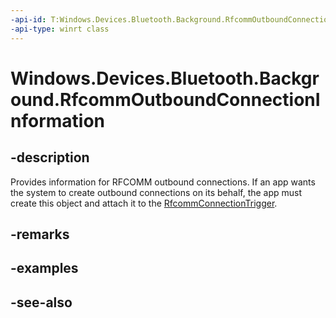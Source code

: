 ----api-id: T:Windows.Devices.Bluetooth.Background.RfcommOutboundConnectionInformation
-api-type: winrt class
---<!-- Class syntax.public class RfcommOutboundConnectionInformation : Windows.Devices.Bluetooth.Background.IRfcommOutboundConnectionInformation--># Windows.Devices.Bluetooth.Background.RfcommOutboundConnectionInformation## -descriptionProvides information for RFCOMM outbound connections. If an app wants the system to create outbound connections on its behalf, the app must create this object and attach it to the [RfcommConnectionTrigger](../windows.applicationmodel.background/rfcommconnectiontrigger.md).## -remarks## -examples## -see-also